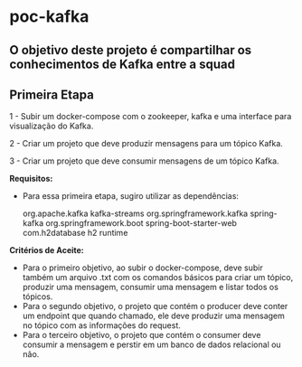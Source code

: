# <h1>poc-kafka</h1>
<h2>O objetivo deste projeto é compartilhar os conhecimentos de Kafka entre a squad</h2>


<h2><b>Primeira Etapa</b></h2>

<p>1 - Subir um docker-compose com o zookeeper, kafka e uma interface para visualização do Kafka.</p>
<p>2 - Criar um projeto que deve produzir mensagens para um tópico Kafka.</p>
<p>3 - Criar um projeto que deve consumir mensagens de um tópico Kafka.</p>

<b>Requisitos:</b>
 - Para essa primeira etapa, sugiro utilizar as dependências:
 
     <dependency>
       <groupId>org.apache.kafka</groupId>
       <artifactId>kafka-streams</artifactId>
    </dependency>

    <dependency>
       <groupId>org.springframework.kafka</groupId>
       <artifactId>spring-kafka</artifactId>
    </dependency>

    <dependency>
      <groupId>org.springframework.boot</groupId>
      <artifactId>spring-boot-starter-web</artifactId>
    </dependency>

    <dependency>
      <groupId>com.h2database</groupId>
      <artifactId>h2</artifactId>
      <scope>runtime</scope>
    </dependency>
    
 <b>Critérios de Aceite:</b>

 - Para o primeiro objetivo, ao subir o docker-compose, deve subir também um arquivo .txt com os comandos básicos para criar um tópico, produzir uma mensagem, consumir uma mensagem e listar todos os tópicos.
 - Para o segundo objetivo, o projeto que contém o producer deve conter um endpoint que quando chamado, ele deve produzir uma mensagem no tópico com as informações do request.
 - Para o terceiro objetivo, o projeto que contém o consumer deve consumir a mensagem e perstir em um banco de dados relacional ou não.

